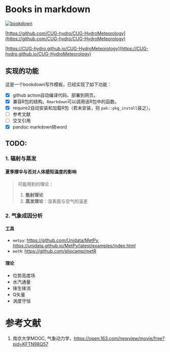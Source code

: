 # Books in markdown

<!-- badges: start -->

[![bookdown](https://github.com/CUG-hydro/CUG-HydroMeteorology/actions/workflows/bookdown.yaml/badge.svg?branch=master)](https://github.com/CUG-hydro/CUG-HydroMeteorology/actions/workflows/bookdown.yaml)

<!-- badges: end -->

[https://github.com/CUG-hydro/CUG-HydroMeteorology](https://github.com/CUG-hydro/CUG-HydroMeteorology)

[https://CUG-hydro.github.io/CUG-HydroMeteorology](https://CUG-hydro.github.io/CUG-HydroMeteorology)

## 实现的功能

这是一个bookdown写作模板，已经实现了如下功能：

- [X] github action自动编译代码、部署到网页。
- [X] 兼容R包的结构。`Rmarkdown`可以调用该R包中的函数。
- [X] require2自动安装和加载R包（若未安装，则 `pak::pkg_install`装之）。
- [ ] 参考文献
- [ ] 交叉引用
- [X] pandoc markdown转word

## TODO: 

### 1. 辐射与蒸发
#### 夏季撑伞与否对人体感知温度的影响
  
  > 可能用到的理论：
  > 1. **散射理论**
  > 2. **蒸发理论**：湿表面与空气的温差

### 2. 气象成因分析
#### 工具

  - `metpy`: <https://github.com/Unidata/MetPy>, <https://unidata.github.io/MetPy/latest/examples/index.html>
  - `metR`: <https://github.com/eliocamp/metR>

  #### 理论
  - 位势高度场
  - 水汽通量
  - 锋生锋消
  - Q矢量
  - 涡度守恒


# 参考文献

1. 南京大学MOOC, 气象动力学，<https://open.163.com/newview/movie/free?pid=KFTN98Q57>
